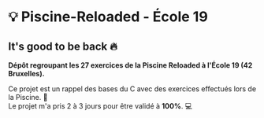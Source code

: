 # 💡 Piscine-Reloaded - École 19
## It's good to be back 🔥

**Dépôt regroupant les 27 exercices de la **Piscine Reloaded** à l'École 19 (42 Bruxelles).**

Ce projet est un rappel des bases du C avec des exercices effectués lors de la Piscine. 🚀  
Le projet m'a pris 2 à 3 jours pour être validé à **100%**. 💻
